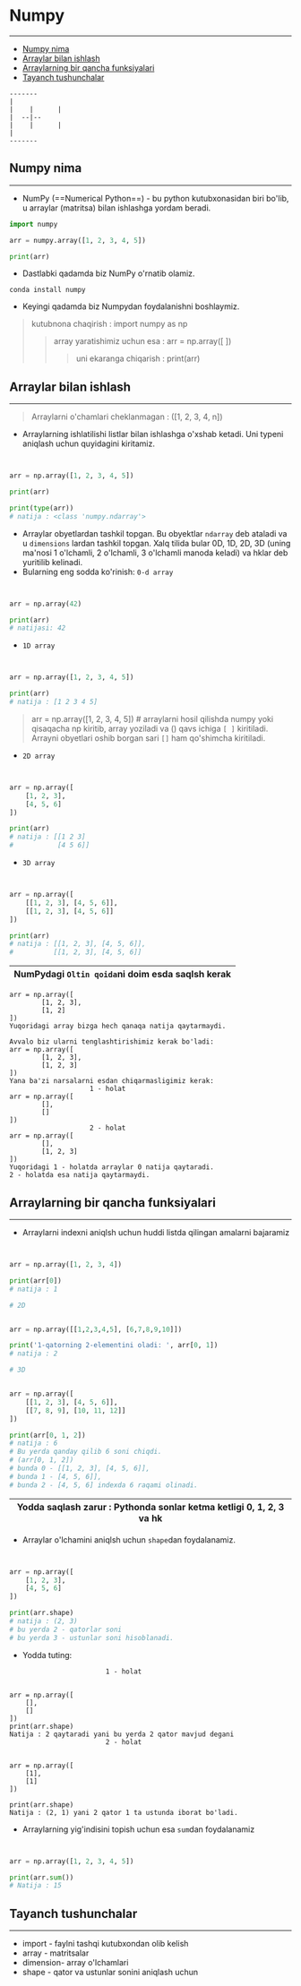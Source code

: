 # Numpy 
___

* [Numpy nima](#numpy-nima)
* [Arraylar bilan ishlash](#arraylar-bilan-ishlash)
* [Arraylarning bir qancha funksiyalari](#arraylarning-bir-qancha-funksiyalari)
* [Tayanch tushunchalar](#tayanch-tushunchalar)

```Console
-------
|
|    |      |
|  --|--   
|    |      |
|
-------
```
## Numpy nima
___

* NumPy (==Numerical Python==) - bu python kutubxonasidan biri bo'lib, u arraylar (matritsa) bilan ishlashga yordam beradi.
```python
import numpy

arr = numpy.array([1, 2, 3, 4, 5])

print(arr)
```
* Dastlabki qadamda biz NumPy o'rnatib olamiz.
```pyhton
conda install numpy
```
* Keyingi qadamda biz Numpydan foydalanishni boshlaymiz.
> kutubnona chaqirish : import numpy as np
> > array yaratishimiz uchun esa : arr = np.array([ ])
> > > uni ekaranga chiqarish : print(arr)

## Arraylar bilan ishlash
___
> Arraylarni o'chamlari cheklanmagan : ([1, 2, 3, 4, n])

* Arraylarning ishlatilishi listlar bilan ishlashga o'xshab ketadi. Uni typeni aniqlash uchun quyidagini kiritamiz.
```python


arr = np.array([1, 2, 3, 4, 5])

print(arr)

print(type(arr))
# natija : <class 'numpy.ndarray'>
```
* Arraylar obyetlardan tashkil topgan. Bu obyektlar `ndarray` deb ataladi va u `dimensions` lardan tashkil topgan. Xalq tilida
bular 0D, 1D, 2D, 3D (uning ma'nosi 1 o'lchamli, 2 o'lchamli, 3 o'lchamli manoda keladi) va hklar deb yuritilib kelinadi.
* Bularning eng sodda ko'rinish: `0-d array`
```python


arr = np.array(42)

print(arr)
# natijasi: 42 
```
* `1D array`
```python


arr = np.array([1, 2, 3, 4, 5])

print(arr)
# natija : [1 2 3 4 5]
```
> arr = np.array([1, 2, 3, 4, 5]) # arraylarni hosil qilishda numpy yoki qisaqacha np kiritib, array yoziladi va () qavs ichiga `[ ]` kiritiladi. Arrayni obyetlari oshib borgan sari `[]` ham qo'shimcha kiritiladi.

* `2D array`
```python


arr = np.array([
    [1, 2, 3], 
    [4, 5, 6]
])

print(arr)
# natija : [[1 2 3]
#           [4 5 6]]
```
* `3D array`
```python


arr = np.array([
    [[1, 2, 3], [4, 5, 6]], 
    [[1, 2, 3], [4, 5, 6]]
])

print(arr)
# natija : [[1, 2, 3], [4, 5, 6]], 
#          [[1, 2, 3], [4, 5, 6]]
```
| NumPydagi `Oltin qoida`ni doim esda saqlsh kerak |
|--------------------------------------------------|
```console
arr = np.array([
        [1, 2, 3],
        [1, 2] 
])
Yuqoridagi array bizga hech qanaqa natija qaytarmaydi.

Avvalo biz ularni tenglashtirishimiz kerak bo'ladi:
arr = np.array([
        [1, 2, 3],
        [1, 2, 3] 
])
Yana ba'zi narsalarni esdan chiqarmasligimiz kerak:
                    1 - holat
arr = np.array([
        [],
        [] 
])
                    2 - holat
arr = np.array([
        [],
        [1, 2, 3] 
])
Yuqoridagi 1 - holatda arraylar 0 natija qaytaradi.
2 - holatda esa natija qaytarmaydi. 
```
## Arraylarning bir qancha funksiyalari
___
* Arraylarni indexni aniqlsh uchun huddi listda qilingan amalarni bajaramiz
```python


arr = np.array([1, 2, 3, 4])

print(arr[0])
# natija : 1

# 2D


arr = np.array([[1,2,3,4,5], [6,7,8,9,10]])

print('1-qatorning 2-elementini oladi: ', arr[0, 1])
# natija : 2

# 3D


arr = np.array([
    [[1, 2, 3], [4, 5, 6]],     
    [[7, 8, 9], [10, 11, 12]]
])

print(arr[0, 1, 2])
# natija : 6
# Bu yerda qanday qilib 6 soni chiqdi.
# (arr[0, 1, 2]) 
# bunda 0 - [[1, 2, 3], [4, 5, 6]], 
# bunda 1 - [4, 5, 6]],
# bunda 2 - [4, 5, 6] indexda 6 raqami olinadi.
```
| Yodda saqlash zarur : Pythonda sonlar ketma ketligi 0, 1, 2, 3 va hk |
|----------------------------------------------------------------------|

* Arraylar o'lchamini aniqlsh uchun `shape`dan foydalanamiz.
```python


arr = np.array([
    [1, 2, 3], 
    [4, 5, 6]
])

print(arr.shape)
# natija : (2, 3)
# bu yerda 2 - qatorlar soni
# bu yerda 3 - ustunlar soni hisoblanadi.
```
* Yodda tuting:
```Console
                        1 - holat


arr = np.array([
    [],
    []
])
print(arr.shape)
Natija : 2 qaytaradi yani bu yerda 2 qator mavjud degani
                        2 - holat


arr = np.array([
    [1],
    [1]
])

print(arr.shape)
Natija : (2, 1) yani 2 qator 1 ta ustunda iborat bo'ladi.
```
* Arraylarning yig'indisini topish uchun esa `sum`dan foydalanamiz
```python


arr = np.array([1, 2, 3, 4, 5])

print(arr.sum())
# Natija : 15
```

 

## Tayanch tushunchalar
___
<ul>
<li>import - faylni tashqi kutubxondan olib kelish </li>
<li>array - matritsalar</li>
<li> dimension- array o'lchamlari</li>
<li>shape - qator va ustunlar sonini aniqlash uchun</li>
</ul>